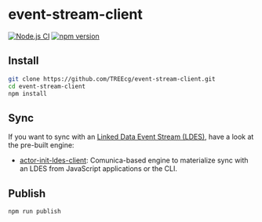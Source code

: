 # event-stream-client

[![Node.js CI](https://github.com/TREEcg/event-stream-client/actions/workflows/ci.yml/badge.svg)](https://github.com/TREEcg/event-stream-client/actions/workflows/ci.yml) [![npm version](https://img.shields.io/npm/v/@treecg/actor-init-ldes-client.svg?style=popout)](https://www.npmjs.com/package/@treecg/actor-init-ldes-client)

## Install

```bash
git clone https://github.com/TREEcg/event-stream-client.git
cd event-stream-client
npm install
```

## Sync

If you want to sync with an [Linked Data Event Stream (LDES)](https://w3id.org/ldes/specification), have a look at the pre-built engine:

- [actor-init-ldes-client](https://github.com/TREEcg/event-stream-client/tree/main/packages/actor-init-ldes-client): Comunica-based engine to materialize sync with an LDES from JavaScript applications or the CLI.

## Publish

```bash
npm run publish
```

